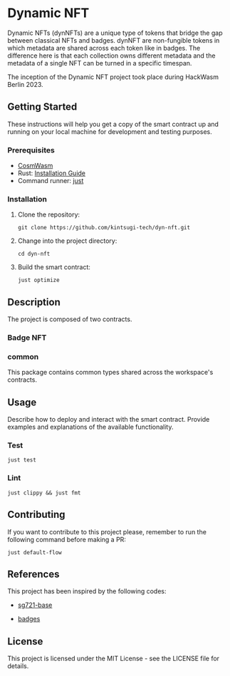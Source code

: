 # Dynamic NFT

Dynamic NFTs (dynNFTs) are a unique type of tokens that bridge the gap between classical NFTs and badges. dynNFT are non-fungible tokens in which metadata are shared across each token like in badges. The difference here is that each collection owns different metadata and the metadata of a single NFT can be turned in a specific timespan.

The inception of the Dynamic NFT project took place during HackWasm Berlin 2023.

## Getting Started

These instructions will help you get a copy of the smart contract up and running on your local machine for development and testing purposes.

### Prerequisites

- [CosmWasm](https://github.com/CosmWasm/cosmwasm)
- Rust: [Installation Guide](https://www.rust-lang.org/tools/install)
- Command runner: [just](https://github.com/casey/just)

### Installation

1. Clone the repository:

    ```shell
    git clone https://github.com/kintsugi-tech/dyn-nft.git
    ```

2. Change into the project directory:

    ```shell
    cd dyn-nft
    ```

3. Build the smart contract:

    ```shell
    just optimize
    ```

## Description

The project is composed of two contracts.

### Badge NFT

### common

This package contains common types shared across the workspace's contracts.

## Usage

Describe how to deploy and interact with the smart contract. Provide examples and explanations of the available functionality.

### Test

```shell
just test
```

### Lint

```shell
just clippy && just fmt 
```

## Contributing

If you want to contribute to this project please, remember to run the following command before making a PR:

```shell
just default-flow
```

## References

This project has been inspired by the following codes:

- [sg721-base](https://github.com/public-awesome/launchpad/tree/main/contracts/collections/sg721-base)

- [badges](https://github.com/public-awesome/badges)

## License

This project is licensed under the MIT License - see the LICENSE file for details.
